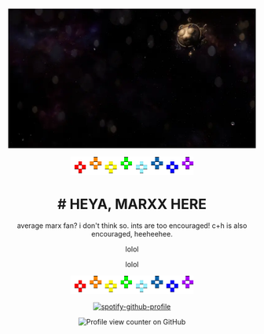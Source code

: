 <div align="center">
 
![nova](assets/tumblr_cc9c5d979fa945d723891db5a77b91e1_93fd3ce5_1280.gif.webp)
</div>

<div align="center">

![rainybow](assets/20251024_183226.gif)
</div>

<div align="center">

<h1> # HEYA, MARXX HERE </h1>

average marx fan? i don't think so. ints are too encouraged! c+h is also encouraged, heeheehee.

lolol

lolol

 </div>

<div align="center">

![rainybow](assets/20251024_183226.gif)

</div>

<div align="center">

 [![spotify-github-profile](https://spotify-github-profile.kittinanx.com/api/view?uid=31chxnhknznn2qcviny75njwos2i&cover_image=true&theme=novatorem&show_offline=true&background_color=121212&interchange=true&bar_color=46006b&bar_color_cover=true)](https://github.com/kittinan/spotify-github-profile)


</div>

<div align="center">

![Profile view counter on GitHub](https://komarev.com/ghpvc/?username=mrxxjstr&color=blueviolet&label=STOLEN+WISHES&abbreviated=true&style=flat-square)
</div>
